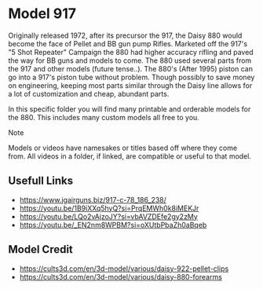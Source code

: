 # Model 917
Originally released 1972, after its precursor the 917, the Daisy 880 would become the face of Pellet and BB gun pump Rifles. 
Marketed off the 917's "5 Shot Repeater" Campaign the 880 had higher accuracy rifling and paved the way for BB guns and models to come.
The 880 used several parts from the 917 and other models (future tense..). The 880's (After 1995) piston can go into a 917's piston tube without problem.
Though possibly to save money on engineering, keeping most parts similar through the Daisy line allows for a lot of customization and cheap, abundant parts.

In this specific folder you will find many printable and orderable models for the 880. This includes many custom models all free to you.

> [!NOTE]
> Models or videos have namesakes or titles based off where they come from. All videos in a folder, if linked, are compatible or useful to that model.


## Usefull Links
- https://www.jgairguns.biz/917-c-78_186_238/
- https://youtu.be/1B9iXXq5hyQ?si=PrqEMWh0k8iMEKJr
- https://youtu.be/LQo2vAjzoJY?si=vbAVZDEfe2gy2zMy
- https://youtu.be/_EN2nm8WPBM?si=oXUtbPbaZh0aBqeb

## Model Credit
- https://cults3d.com/en/3d-model/various/daisy-922-pellet-clips
- https://cults3d.com/en/3d-model/various/daisy-880-forearms
